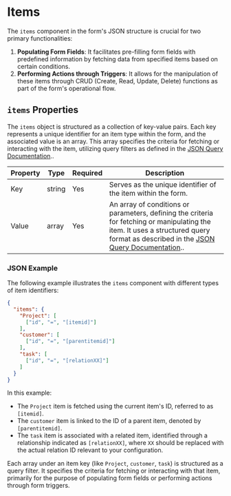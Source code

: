 # Items

The `items` component in the form's JSON structure is crucial for two primary functionalities:

1. **Populating Form Fields**: It facilitates pre-filling form fields with predefined information by fetching data from specified items based on certain conditions.
2. **Performing Actions through Triggers**: It allows for the manipulation of these items through CRUD (Create, Read, Update, Delete) functions as part of the form's operational flow.

## `items` Properties

The `items` object is structured as a collection of key-value pairs. Each key represents a unique identifier for an item type within the form, and the associated value is an array. This array specifies the criteria for fetching or interacting with the item, utilizing query filters as defined in the [JSON Query Documentation](/docs/JSON/json-query)..

| Property | Type   | Required | Description |
|----------|--------|----------|-------------|
| Key      | string | Yes      | Serves as the unique identifier of the item within the form. |
| Value    | array  | Yes      | An array of conditions or parameters, defining the criteria for fetching or manipulating the item. It uses a structured query format as described in the [JSON Query Documentation](/docs/JSON/json-query).. |

### JSON Example

The following example illustrates the `items` component with different types of item identifiers:

```json
{
  "items": {
    "Project": [
      ["id", "=", "[itemid]"]
    ],
    "customer": [
      ["id", "=", "[parentitemid]"]
    ],
    "task": [
      ["id", "=", "[relationXX]"]
    ]
  }
}
```

In this example:

- The `Project` item is fetched using the current item's ID, referred to as `[itemid]`.
- The `customer` item is linked to the ID of a parent item, denoted by `[parentitemid]`.
- The `task` item is associated with a related item, identified through a relationship indicated as `[relationXX]`, where `XX` should be replaced with the actual relation ID relevant to your configuration.

Each array under an item key (like `Project`, `customer`, `task`) is structured as a query filter. It specifies the criteria for fetching or interacting with that item, primarily for the purpose of populating form fields or performing actions through form triggers.
